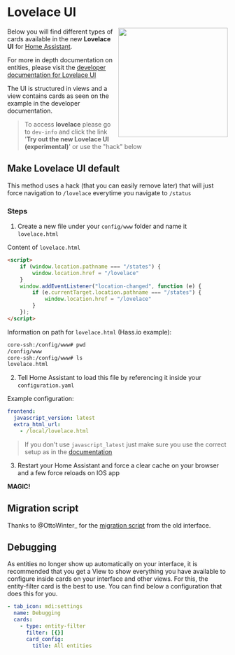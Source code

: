 # Lovelace UI 

<img align="right" height="250px" src="https://user-images.githubusercontent.com/7738048/41777567-6f8caa1a-7634-11e8-8ff4-a0589240d724.png">

Below you will find different types of cards available in the new **Lovelace UI** for [Home Assistant](https://www.home-assistant.io/).

For more in depth documentation on entities, please visit the [developer documentation for Lovelace UI](https://developers.home-assistant.io/docs/en/lovelace_index.html)

The UI is structured in views and a view contains cards as seen on the example in the developer documentation.

> To access **lovelace** please go to `dev-info` and click the link '**Try out the new Lovelace UI (experimental)**' or use the "hack" below


## Make Lovelace UI default
This method uses a hack (that you can easily remove later) that will just force navigation to `/lovelace` everytime you navigate to `/status`

### Steps

1. Create a new file under your `config/www` folder and name it `lovelace.html`

Content of `lovelace.html`

```html
<script>
    if (window.location.pathname === "/states") {
        window.location.href = "/lovelace"
    }
    window.addEventListener("location-changed", function (e) {
        if (e.currentTarget.location.pathname === "/states") {
            window.location.href = "/lovelace"
        }
    });
</script>
```


Information on path for `lovelace.html` (Hass.io example):

```bash
core-ssh:/config/www# pwd
/config/www
core-ssh:/config/www# ls 
lovelace.html
```

2. Tell Home Assistant to load this file by referencing it inside your `configuration.yaml`

Example configuration:

```yaml
frontend:
  javascript_version: latest
  extra_html_url:
    - /local/lovelace.html
```

> If you don't use `javascript_latest` just make sure you use the correct setup as in the [documentation](https://www.home-assistant.io/components/frontend/#configuration-variables)

3. Restart your Home Assistant and force a clear cache on your browser and a few force reloads on IOS app

**MAGIC!**


## Migration script
Thanks to @OttoWinter_ for the [migration script](https://gist.github.com/OttoWinter/730383148041824bc47786ea292572f8) from the old interface.


## Debugging
As entities no longer show up automatically on your interface, it is recommended that you get a View to show everything you have available to configure inside cards on your interface and other views. For this, the entity-filter card is the best to use. You can find below a configuration that does this for you. 

```yaml
- tab_icon: mdi:settings
  name: Debugging
  cards:
    - type: entity-filter
      filter: [{}]
      card_config:
        title: All entities
```